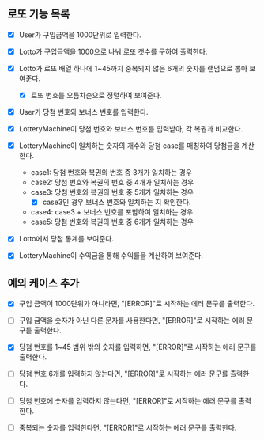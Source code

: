 ## 로또 기능 목록
- [X] User가 구입금액을 1000단위로 입력한다.
- [X] Lotto가 구입금액을 1000으로 나눠 로또 갯수를 구하여 출력한다.
- [X] Lotto가 로또 배열 하나에 1~45까지 중복되지 않은 6개의 숫자를 랜덤으로 뽑아 보여준다.
  - [X] 로또 번호를 오름차순으로 정렬하여 보여준다.
- [X] User가 당첨 번호와 보너스 번호를 입력한다.
- [X] LotteryMachine이 당첨 번호와 보너스 번호를 입력받아, 각 복권과 비교한다.
- [X] LotteryMachine이 일치하는 숫자의 개수와 당첨 case를 매칭하여 당첨금을 계산한다.
  - case1: 당첨 번호와 복권의 번호 중 3개가 일치하는 경우
  - case2: 당첨 번호와 복권의 번호 중 4개가 일치하는 경우
  - case3: 당첨 번호와 복권의 번호 중 5개가 일치하는 경우
    - [X] case3인 경우 보너스 번호와 일치하는 지 확인한다.
  - case4: case3 + 보너스 번호를 포함하여 일치하는 경우
  - case5: 당첨 번호와 복권의 번호 중 6개가 일치하는 경우
- [X] Lotto에서 당첨 통계를 보여준다.
- [X] LotteryMachine이 수익금을 통해 수익률을 계산하여 보여준다.


## 예외 케이스 추가
- [X] 구입 금액이 1000단위가 아니라면, "[ERROR]"로 시작하는 에러 문구를 출력한다.
- [ ] 구입 금액을 숫자가 아닌 다른 문자를 사용한다면, "[ERROR]"로 시작하는 에러 문구를 출력한다.
- [X] 당첨 번호를 1~45 범위 밖의 숫자를 입력하면, "[ERROR]"로 시작하는 에러 문구를 출력한다.
- [ ] 당첨 번호 6개를 입력하지 않는다면, "[ERROR]"로 시작하는 에러 문구를 출력한다.
- [ ] 당첨 번호에 숫자를 입력하지 않는다면, "[ERROR]"로 시작하는 에러 문구를 출력한다.
- [ ] 중복되는 숫자를 입력한다면, "[ERROR]"로 시작하는 에러 문구를 출력한다.
    

